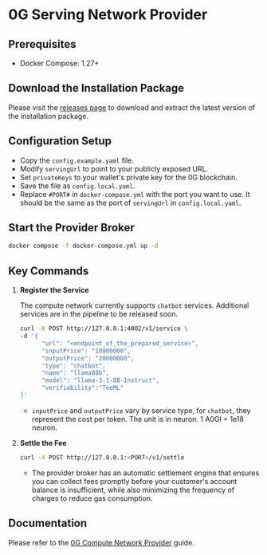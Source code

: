 # 0G Serving Network Provider

## Prerequisites

- Docker Compose: 1.27+

## Download the Installation Package

Please visit the [releases page](https://github.com/0glabs/0g-serving-broker/releases) to download and extract the latest version of the installation package.

## Configuration Setup

- Copy the `config.example.yaml` file.
- Modify `servingUrl` to point to your publicly exposed URL.
- Set `privateKeys` to your wallet's private key for the 0G blockchain.
- Save the file as `config.local.yaml`.
- Replace `#PORT#` in `docker-compose.yml` with the port you want to use. It should be the same as the port of `servingUrl` in `config.local.yaml`.

## Start the Provider Broker

```bash
docker compose -f docker-compose.yml up -d
```

## Key Commands

1. **Register the Service**

   The compute network currently supports `chatbot` services. Additional services are in the pipeline to be released soon.

   ```bash
   curl -X POST http://127.0.0.1:4002/v1/service \
   -d '{
         "url": "<endpoint_of_the_prepared_service>",
         "inputPrice": "10000000",
         "outputPrice": "20000000",
         "type": "chatbot",
         "name": "llama8Bb",
         "model": "llama-3.1-8B-Instruct",
         "verifiability":"TeeML"
   }'
   ```

   - `inputPrice` and `outputPrice` vary by service type, for `chatbot`, they represent the cost per token. The unit is in neuron. 1 A0GI = 1e18 neuron.

2. **Settle the Fee**

   ```bash
   curl -X POST http://127.0.0.1:<PORT>/v1/settle
   ```

   - The provider broker has an automatic settlement engine that ensures you can collect fees promptly before your customer's account balance is insufficient, while also minimizing the frequency of charges to reduce gas consumption.

## Documentation

Please refer to the [0G Compute Network Provider](https://docs.0g.ai/build-with-0g/compute-network/provider) guide.

